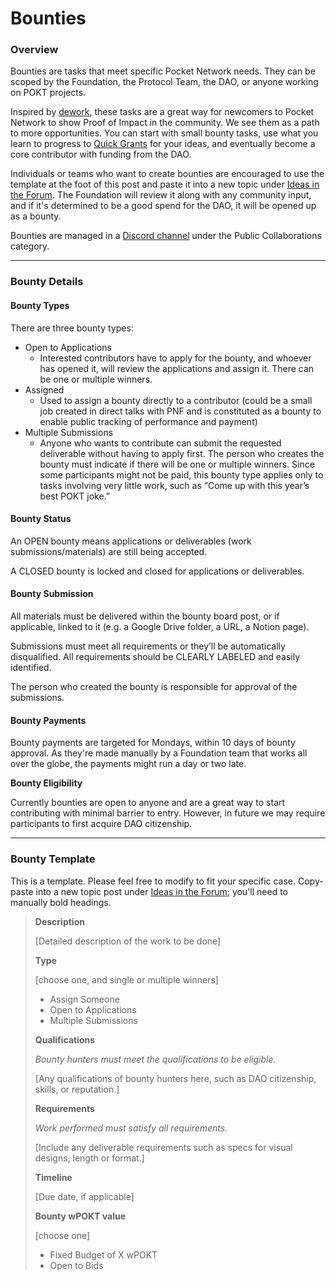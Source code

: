 # Bounties

### **Overview**

Bounties are tasks that meet specific Pocket Network needs. They can be scoped by the Foundation, the Protocol Team, the DAO, or anyone working on POKT projects.

Inspired by [dework](https://dework.gitbook.io/product-docs/fundamentals/task-types-and-assignee-gating), these tasks are a great way for newcomers to Pocket Network to show Proof of Impact in the community. We see them as a path to more opportunities. You can start with small bounty tasks, use what you learn to progress to [Quick Grants](quick-grants.md) for your ideas, and eventually become a core contributor with funding from the DAO.

Individuals or teams who want to create bounties are encouraged to use the template at the foot of this post and paste it into a new topic under [Ideas in the Forum](https://forum.pokt.network/c/ideas/38). The Foundation will review it along with any community input, and if it's determined to be a good spend for the DAO, it will be opened up as a bounty.&#x20;

Bounties are managed in a [Discord channel](https://discord.com/channels/553741558869131266/1204567822622269521) under the Public Collaborations category.



***

### **Bounty Details**

#### Bounty Types

There are three bounty types:

* Open to Applications
  * Interested contributors have to apply for the bounty, and whoever has opened it, will review the applications and assign it. There can be one or multiple winners.
* Assigned
  * Used to assign a bounty directly to a contributor (could be a small job created in direct talks with PNF and is constituted as a bounty to enable public tracking of performance and payment)
* Multiple Submissions
  * Anyone who wants to contribute can submit the requested deliverable without having to apply first. The person who creates the bounty must indicate if there will be one or multiple winners. Since some participants might not be paid, this bounty type applies only to tasks involving very little work, such as “Come up with this year’s best POKT joke.”

#### **Bounty Status**

An OPEN bounty means applications or deliverables (work submissions/materials) are still being accepted.

A CLOSED bounty is locked and closed for applications or deliverables.

#### **Bounty Submission**

All materials must be delivered within the bounty board post, or if applicable, linked to it (e.g. a Google Drive folder, a URL, a Notion page).

Submissions must meet all requirements or they’ll be automatically disqualified. All requirements should be CLEARLY LABELED and easily identified.

The person who created the bounty is responsible for approval of the submissions.

#### **Bounty Payments**

Bounty payments are targeted for Mondays, within 10 days of bounty approval. As they're made manually by a Foundation team that works all over the globe, the payments might run a day or two late.&#x20;

**Bounty Eligibility**

Currently bounties are open to anyone and are a great way to start contributing with minimal barrier to entry. However, in future we may require participants to first acquire DAO citizenship.

***

### **Bounty Template**

This is a template. Please feel free to modify to fit your specific case. Copy-paste into a new topic post under [Ideas in the Forum](https://forum.pokt.network/c/ideas/38); you'll need to manually bold headings.

> **Description**&#x20;
>
> \[Detailed description of the work to be done]
>
> **Type**&#x20;
>
> \[choose one, and single or multiple winners]&#x20;
>
> * Assign Someone&#x20;
> * Open to Applications&#x20;
> * Multiple Submissions
>
> **Qualifications**&#x20;
>
> _Bounty hunters must meet the qualifications to be eligible._&#x20;
>
> \[Any qualifications of bounty hunters here, such as DAO citizenship, skills, or reputation.]
>
> **Requirements**&#x20;
>
> _Work performed must satisfy all requirements._
>
> \[Include any deliverable requirements such as specs for visual designs, length or format.]&#x20;
>
> **Timeline**&#x20;
>
> \[Due date, if applicable]
>
> **Bounty wPOKT value**&#x20;
>
> \[choose one]&#x20;
>
> * Fixed Budget of X wPOKT&#x20;
> * Open to Bids
